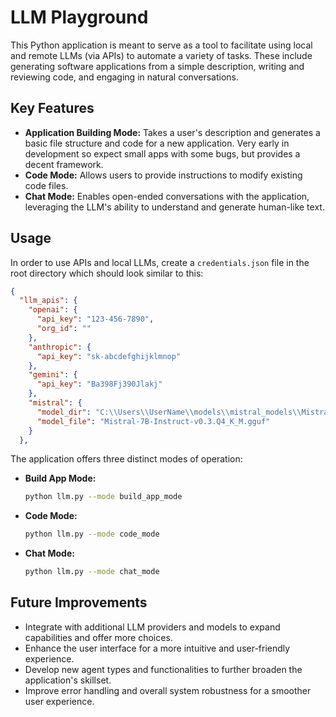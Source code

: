 # LLM Playground

This Python application is meant to serve as a tool to facilitate using local and remote LLMs (via APIs) to automate a variety of tasks. These include generating software applications from a simple description, writing and reviewing code, and engaging in natural conversations.

## Key Features

- **Application Building Mode:**  Takes a user's description and generates a basic file structure and code for a new application.  Very early in development so expect small apps with some bugs, but provides a decent framework. 
- **Code Mode:**  Allows users to provide instructions to modify existing code files.
- **Chat Mode:** Enables open-ended conversations with the application, leveraging the LLM's ability to understand and generate human-like text.

## Usage
In order to use APIs and local LLMs, create a `credentials.json` file in the root directory which should look similar to this:
```json
{
  "llm_apis": {
    "openai": {
      "api_key": "123-456-7890",
      "org_id": ""
    },
    "anthropic": {
      "api_key": "sk-abcdefghijklmnop"
    },
    "gemini": {
      "api_key": "Ba398Fj390Jlakj"
    },
    "mistral": {
      "model_dir": "C:\\Users\\UserName\\models\\mistral_models\\Mistral-7B-Instruct-v0.3-GGUF",
      "model_file": "Mistral-7B-Instruct-v0.3.Q4_K_M.gguf"
    }
  },

```

The application offers three distinct modes of operation:

- **Build App Mode:**  
  ```bash
  python llm.py --mode build_app_mode
  ```

- **Code Mode:**
  ```bash
  python llm.py --mode code_mode
  ```

- **Chat Mode:**
  ```bash
  python llm.py --mode chat_mode
  ```

## Future Improvements

- Integrate with additional LLM providers and models to expand capabilities and offer more choices.
- Enhance the user interface for a more intuitive and user-friendly experience.
- Develop new agent types and functionalities to further broaden the application's skillset.
- Improve error handling and overall system robustness for a smoother user experience.

